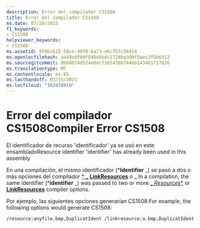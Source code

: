 ```yaml
---
description: Error del compilador CS1508
title: Error del compilador CS1508
ms.date: 07/20/2015
f1_keywords:
- CS1508
helpviewer_keywords:
- CS1508
ms.assetid: 979bc615-58ce-49f8-ba73-e6cf57c56418
ms.openlocfilehash: aa49edf0df848d6bdc1724ba390f5aec3f5b6312
ms.sourcegitcommit: 0bb8074d524e0dcf165430b744bb143461f17026
ms.translationtype: MT
ms.contentlocale: es-ES
ms.lasthandoff: 03/15/2021
ms.locfileid: "103478910"
---
```

# <a name="compiler-error-cs1508"></a><span data-ttu-id="57333-103">Error del compilador CS1508</span><span class="sxs-lookup"><span data-stu-id="57333-103">Compiler Error CS1508</span></span>

<span data-ttu-id="57333-104">El identificador de recurso 'identificador' ya se usó en este ensamblado</span><span class="sxs-lookup"><span data-stu-id="57333-104">Resource identifier 'identifier' has already been used in this assembly</span></span>  
  
 <span data-ttu-id="57333-105">En una compilación, el mismo identificador (\***Identifier** _) se pasó a dos o más opciones del compilador [ \* _](../language-reference/compiler-options/resources.md#resources) [**LinkResources**](../language-reference/compiler-options/resources.md#linkresources) o _.</span><span class="sxs-lookup"><span data-stu-id="57333-105">In a compilation, the same identifier (\***identifier** _) was passed to two or more [_ *Resources*\*](../language-reference/compiler-options/resources.md#resources) or [**LinkResources**](../language-reference/compiler-options/resources.md#linkresources) compiler options.</span></span>  
  
 <span data-ttu-id="57333-106">Por ejemplo, las siguientes opciones generarían CS1508:</span><span class="sxs-lookup"><span data-stu-id="57333-106">For example, the following options would generate CS1508:</span></span>  
  
```console  
/resource:anyfile.bmp,DuplicatIdent /linkresource:a.bmp,DuplicatIdent  
```

